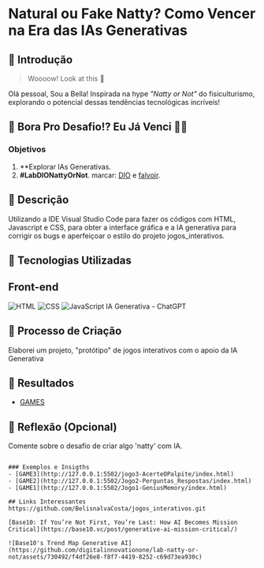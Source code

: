 # Natural ou Fake Natty? Como Vencer na Era das IAs Generativas

## 🚀 Introdução

> Woooow! Look at this 👀

Olá pessoal, Sou a Bella! Inspirada na hype _"Natty or Not"_ do fisiculturismo, explorando o potencial dessas tendências tecnológicas incríveis!

## 🎯 Bora Pro Desafio!? Eu Já Venci 💪🤓

### Objetivos

1. **Explorar IAs Generativas.
2.  **#LabDIONattyOrNot**. marcar: [DIO](https://www.linkedin.com/school/dio-makethechange) e [falvojr](https://www.linkedin.com/in/falvojr).

## 📒 Descrição
Utilizando a IDE Visual Studio Code para fazer os códigos com HTML, Javascript e CSS, para obter a interface gráfica e a IA generativa para corrigir os bugs e aperfeiçoar o estilo do projeto jogos_interativos.

## 🤖 Tecnologias Utilizadas
## Front-end
![HTML](https://img.shields.io/badge/HTML-000?style=for-the-badge&logo=html5&logoColor=30A3DC)
![CSS](https://img.shields.io/badge/CSS-000?style=for-the-badge&logo=css3&logoColor=E94D5F)
![JavaScript](https://img.shields.io/badge/JavaScript-000?style=for-the-badge&logo=javascript&logoColor=30A3DC)
IA Generativa - ChatGPT

## 🧐 Processo de Criação
Elaborei um projeto, "protótipo" de jogos interativos com o apoio da IA Generativa

## 🚀 Resultados
- [GAMES](https://belisnalvacosta.github.io/jogos_interativos/)

## 💭 Reflexão (Opcional)
Comente sobre o desafio de criar algo 'natty' com IA.
```

### Exemplos e Insigths
- [GAME3](http://127.0.0.1:5502/jogo3-AcerteOPalpite/index.html)
- [GAME2](http://127.0.0.1:5502/Jogo2-Perguntas_Respostas/index.html)
- [GAME1](http://127.0.0.1:5502/Jogo1-GeniusMemory/index.html)

## Links Interessantes
https://github.com/BelisnalvaCosta/jogos_interativos.git

[Base10: If You’re Not First, You’re Last: How AI Becomes Mission Critical](https://base10.vc/post/generative-ai-mission-critical/)

![Base10's Trend Map Generative AI](https://github.com/digitalinnovationone/lab-natty-or-not/assets/730492/f4df26e8-f8f7-4419-8252-c69d73ea930c)
